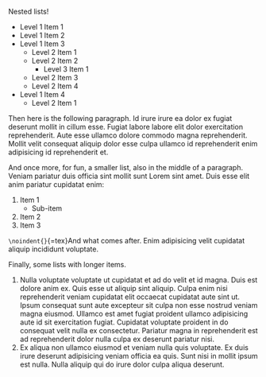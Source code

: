Nested lists!

-   Level 1 Item 1
-   Level 1 Item 2
-   Level 1 Item 3
    -   Level 2 Item 1
    -   Level 2 Item 2
        -   Level 3 Item 1
    -   Level 2 Item 3
    -   Level 2 Item 4
-   Level 1 Item 4
    -   Level 2 Item 1

Then here is the following paragraph. Id irure irure ea dolor ex fugiat deserunt
mollit in cillum esse. Fugiat labore labore elit dolor exercitation
reprehenderit. Aute esse ullamco dolore commodo magna reprehenderit. Mollit
velit consequat aliquip dolor esse culpa ullamco id reprehenderit enim
adipisicing id reprehenderit et.

And once more, for fun, a smaller list, also in the middle of a paragraph.
Veniam pariatur duis officia sint mollit sunt Lorem sint amet. Duis esse elit
anim pariatur cupidatat enim:

1.  Item 1
    -   Sub-item
2.  Item 2
3.  Item 3

`\noindent{}`{=tex}And what comes after. Enim adipisicing velit cupidatat
aliquip incididunt voluptate.

Finally, some lists with longer items.

1.  Nulla voluptate voluptate ut cupidatat et ad do velit et id magna. Duis est
    dolore anim ex. Quis esse ut aliquip sint aliquip. Culpa enim nisi
    reprehenderit veniam cupidatat elit occaecat cupidatat aute sint ut. Ipsum
    consequat sunt aute excepteur sit culpa non esse nostrud veniam magna
    eiusmod. Ullamco est amet fugiat proident ullamco adipisicing aute id sit
    exercitation fugiat. Cupidatat voluptate proident in do consequat velit
    nulla ex consectetur. Pariatur magna in reprehenderit est ad reprehenderit
    dolor nulla culpa ex deserunt pariatur nisi.
2.  Ex aliqua non ullamco eiusmod et veniam nulla quis voluptate. Ex duis irure
    deserunt adipisicing veniam officia ea quis. Sunt nisi in mollit ipsum est
    nulla. Nulla aliquip qui do irure dolor culpa aliqua deserunt.
